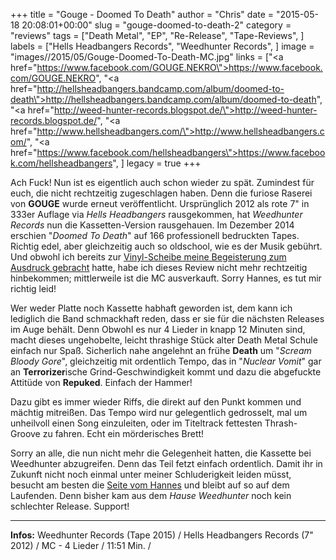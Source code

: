 +++
title = "Gouge - Doomed To Death"
author = "Chris"
date = "2015-05-18 20:08:01+00:00"
slug = "gouge-doomed-to-death-2"
category = "reviews"
tags = ["Death Metal", "EP", "Re-Release", "Tape-Reviews", ]
labels = ["Hells Headbangers Records", "Weedhunter Records", ]
image = "images//2015/05/Gouge-Doomed-To-Death-MC.jpg"
links = ["<a href=\"https://www.facebook.com/GOUGE.NEKRO\">https://www.facebook.com/GOUGE.NEKRO</a>", "<a href=\"http://hellsheadbangers.bandcamp.com/album/doomed-to-death\">http://hellsheadbangers.bandcamp.com/album/doomed-to-death</a>", "<a href=\"http://weed-hunter-records.blogspot.de/\">http://weed-hunter-records.blogspot.de/</a>", "<a href=\"http://www.hellsheadbangers.com/\">http://www.hellsheadbangers.com/</a>", "<a href=\"https://www.facebook.com/hellsheadbangers\">https://www.facebook.com/hellsheadbangers</a>", ]
legacy = true
+++

Ach Fuck! Nun ist es eigentlich auch schon wieder zu spät. Zumindest für euch, die nicht rechtzeitig zugeschlagen haben. Denn die furiose Raserei von **GOUGE** wurde erneut veröffentlicht. Ursprünglich 2012 als rote 7" in 333er Auflage via _Hells Headbangers_ rausgekommen, hat _Weedhunter Records_ nun die Kassetten-Version rausgehauen. Im Dezember 2014 erschien "_Doomed To Death_" auf 166 professionell bedruckten Tapes. Richtig edel, aber gleichzeitig auch so oldschool, wie es der Musik gebührt. Und obwohl ich bereits zur <a href="http://necroslaughter.de/2012/10/gouge-doomed-to-death/">Vinyl-Scheibe meine Begeisterung zum Ausdruck gebracht</a> hatte, habe ich dieses Review nicht mehr rechtzeitig hinbekommen; mittlerweile ist die MC ausverkauft. Sorry Hannes, es tut mir richtig leid!

Wer weder Platte noch Kassette habhaft geworden ist, dem kann ich lediglich die Band schmackhaft reden, dass er sie für die nächsten Releases im Auge behält. Denn Obwohl es nur 4 Lieder in knapp 12 Minuten sind, macht dieses ungehobelte, leicht thrashige Stück alter Death Metal Schule einfach nur Spaß. Sicherlich nahe angelehnt an frühe **Death** um "_Scream Bloody Gore_", gleichzeitig mit ordentlich Tempo, das in "_Nuclear Vomit_" gar an **Terrorizer**ische Grind-Geschwindigkeit kommt und dazu die abgefuckte Attitüde von **Repuked**. Einfach der Hammer!

Dazu gibt es immer wieder Riffs, die direkt auf den Punkt kommen und mächtig mitreißen. Das Tempo wird nur gelegentlich gedrosselt, mal um unheilvoll einen Song einzuleiten, oder im Titeltrack fettesten Thrash-Groove zu fahren. Echt ein mörderisches Brett!

Sorry an alle, die nun nicht mehr die Gelegenheit hatten, die Kassette bei Weedhunter abzugreifen. Denn das Teil fetzt einfach ordentlich. Damit ihr in Zukunft nicht noch einmal unter meiner Schluderigkeit leiden müsst, besucht am besten die <a href="http://weed-hunter-records.blogspot.de/">Seite vom Hannes</a> und bleibt auf so auf dem Laufenden. Denn bisher kam aus dem _Hause Weedhunter_ noch kein schlechter Release. Support!



---
**Infos:**
Weedhunter Records (Tape 2015) / Hells Headbangers Records (7" 2012) / 
MC - 4 Lieder / 11:51 Min. / 
